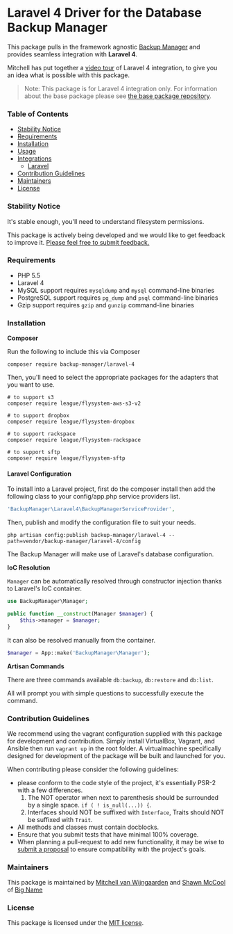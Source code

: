 # Laravel 4 Driver for the Database Backup Manager

This package pulls in the framework agnostic [Backup Manager](https://github.com/backup-manager/backup-manager) and provides seamless integration with **Laravel 4**. 

Mitchell has put together a [video tour](https://www.youtube.com/watch?v=vWXy0R8OavM) of Laravel 4 integration, to give you an idea what is possible with this package.

> Note: This package is for Laravel 4 integration only. For information about the base package please see [the base package repository](https://github.com/backup-manager/backup-manager).

### Table of Contents

- [Stability Notice](#stability-notice)
- [Requirements](#requirements)
- [Installation](#installation)
- [Usage](#usage)
- [Integrations](#integrations)
    - [Laravel](#laravel)
- [Contribution Guidelines](#contribution-guidelines)
- [Maintainers](#maintainers)
- [License](#license)

### Stability Notice

It's stable enough, you'll need to understand filesystem permissions.

This package is actively being developed and we would like to get feedback to improve it. [Please feel free to submit feedback.](https://github.com/backup-manager/laravel-4/issues/new)

### Requirements

- PHP 5.5
- Laravel 4
- MySQL support requires `mysqldump` and `mysql` command-line binaries
- PostgreSQL support requires `pg_dump` and `psql` command-line binaries
- Gzip support requires `gzip` and `gunzip` command-line binaries

### Installation

**Composer**

Run the following to include this via Composer

```shell
composer require backup-manager/laravel-4
```

Then, you'll need to select the appropriate packages for the adapters that you want to use.

```shell
# to support s3
composer require league/flysystem-aws-s3-v2

# to support dropbox
composer require league/flysystem-dropbox

# to support rackspace
composer require league/flysystem-rackspace

# to support sftp
composer require league/flysystem-sftp
```

#### Laravel Configuration

To install into a Laravel project, first do the composer install then add the following class to your config/app.php service providers list.

```php
'BackupManager\Laravel4\BackupManagerServiceProvider',
```

Then, publish and modify the configuration file to suit your needs.

`php artisan config:publish backup-manager/laravel-4 --path=vendor/backup-manager/laravel-4/config`

The Backup Manager will make use of Laravel's database configuration.

**IoC Resolution**

`Manager` can be automatically resolved through constructor injection thanks to Laravel's IoC container.

```php
use BackupManager\Manager;

public function __construct(Manager $manager) {
    $this->manager = $manager;
}
```

It can also be resolved manually from the container.

```php
$manager = App::make('BackupManager\Manager');
```

**Artisan Commands**

There are three commands available `db:backup`, `db:restore` and `db:list`.

All will prompt you with simple questions to successfully execute the command.

### Contribution Guidelines

We recommend using the vagrant configuration supplied with this package for development and contribution. Simply install VirtualBox, Vagrant, and Ansible then run `vagrant up` in the root folder. A virtualmachine specifically designed for development of the package will be built and launched for you.

When contributing please consider the following guidelines:

- please conform to the code style of the project, it's essentially PSR-2 with a few differences.
    1. The NOT operator when next to parenthesis should be surrounded by a single space. `if ( ! is_null(...)) {`.
    2. Interfaces should NOT be suffixed with `Interface`, Traits should NOT be suffixed with `Trait`.
- All methods and classes must contain docblocks.
- Ensure that you submit tests that have minimal 100% coverage.
- When planning a pull-request to add new functionality, it may be wise to [submit a proposal](https://github.com/backup-manager/laravel-4/issues/new) to ensure compatibility with the project's goals.

### Maintainers

This package is maintained by [Mitchell van Wijngaarden](http://kooding.nl) and [Shawn McCool](http://shawnmc.cool) of [Big Name](http://heybigname.com)

### License

This package is licensed under the [MIT license](https://github.com/backup-manager/laravel-4/blob/master/LICENSE).
